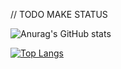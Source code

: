 // TODO MAKE STATUS

![Anurag's GitHub stats](https://github-readme-stats.vercel.app/api?username=rk-96&show_icons=true&theme=radical)

[![Top Langs](https://github-readme-stats.vercel.app/api/top-langs/?username=rk-96&layout=compact)](https://github.com/anuraghazra/github-readme-stats)

